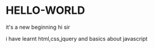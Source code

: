# HELLO-WORLD
it's a new beginning
hi sir

i have learnt html,css,jquery and basics about javascript
